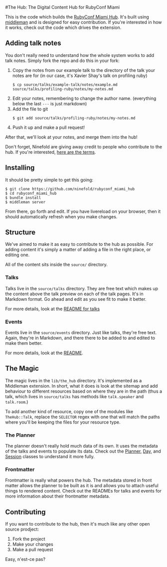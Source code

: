 #The Hub: The Digital Content Hub for RubyConf Miami

This is the code which builds the [RubyConf Miami Hub](http://rubyconf13.multifaceted.io). It's built using [middleman](http://middlemanapp.com) and is designed for easy contribution. If you're interested in how it works, check out the code which drives the extension.

## Adding talk notes

You don't really need to understand how the whole system works to add talk
notes. Simply fork the repo and do this in your fork:

1. Copy the notes from our example talk to the directory of the talk your notes
   are for (in our case, it's Xavier Shay's talk on profiling ruby)
   ```
   $ cp source/talks/example-talk/notes/example.md source/talks/profiling-ruby/notes/my-notes.md
   ```
2. Edit your notes, remembering to change the author name. (everything below the
   last `---` is just markdown)
3. Add the file to git
   ```
   $ git add source/talks/profiling-ruby/notes/my-notes.md
   ```
4. Push it up and make a pull request!

After that, we'll look at your notes, and merge them into the hub!

Don't forget, Ninefold are giving away credit to people who contribute to the
hub. If you're interested, [here are the terms](http://rubyconf13.multifaceted.io/terms.html).

## Installing

It should be pretty simple to get this going:

```
$ git clone https://github.com/ninefold/rubyconf_miami_hub
$ cd rubyconf_miami_hub
$ bundle install
$ middleman server
```

From there, go forth and edit. If you have livereload on your browser, then it should automatically refresh when you make changes.

## Structure

We've aimed to make it as easy to contribute to the hub as possible. For adding content it's simply a matter of adding a file in the right place, or editing one.

All of the content sits inside the `source/` directory.

### Talks
Talks live in the `source/talks` directory. They are free text which makes up the content above the talk preview on each of the talk pages. It's in Markdown format. Go ahead and edit as you see fit to make it better.

For more details, look at the [README for talks](source/talks/README.md)

### Events
Events live in the `source/events` directory. Just like talks, they're free text. Again, they're in Markdown, and there there to be added to and edited to make them better.

For more details, look at the [README](source/events/README.md).

<!--### Tips (Super Sekrit Feature)
Tips aren't fully implemented yet, but they live in `source/miami_tips`. They work much the same as talks and events.

There's a [README]() for tips, as well as an [issue]() surrounding their implementation. -->

## The Magic

The magic lives in the `lib/the_hub` directory. It's implemented as a Middleman extension. In short, what it does is look at the sitemap and add behaviour to different resources based on where they are in the path (thus a talk, which lives in `source/talks` has methods like `talk.speaker` and `talk.room`.)

To add another kind of resource, copy one of the modules like `TheHub::Talk`, replace the `SELECTOR` regex with one that will match the paths where you'll be keeping the files for your resource type.

### The Planner

The planner doesn't really hold much data of its own. It uses the metadata of the talks and events to populate its data. Check out the [Planner](lib/the_hub/planner.rb), [Day](lib/the_hub/day.rb), and [Session](lib/the_hub/session.rb) classes to understand it more fully.

### Frontmatter
Frontmatter is really what powers the hub. The metadata stored in front matter allows the planner to be built as it is and allows you to attach useful things to rendered content. Check out the READMEs for talks and events for more information about their frontmatter metadata.

## Contributing

If you want to contribute to the hub, then it's much like any other open source prodject:

1. Fork the project
2. Make your changes
3. Make a pull request

Easy, n'est-ce pas?

